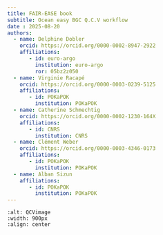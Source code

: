 ```yaml
---
title: FAIR-EASE book
subtitle: Ocean easy BGC Q.C.V workflow
date : 2025-08-20
authors:
  - name: Delphine Dobler
    orcid: https://orcid.org/0000-0002-8947-2922
    affiliations:
       - id: euro-argo
         institution: euro-argo
         ror: 05bz2z050
  - name: Virginie Racapé
    orcid: https://orcid.org/0000-0003-0239-5125
    affiliations:
       - id: POKaPOK
         institution: POKaPOK
  - name: Catherine Schmechtig
    orcid: https://orcid.org/0000-0002-1230-164X
    affiliations:
       - id: CNRS
         institution: CNRS
  - name: Clément Weber
    orcid: https://orcid.org/0000-0003-4346-0173
    affiliations:
       - id: POKaPOK
         institution: POKaPOK
  - name: Alban Sizun
    affiliations:
       - id: POKaPOK
         institution: POKaPOK
---
```


```{image}  ../embedded-ressources/figures/FigureIndex.png
:alt: QCVimage
:width: 900px
:align: center
```

<!-- :::{margin} An Optional Title
![Alt Text](./../embedded-ressources/figures/image.gif)
::: -->
